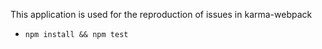 This application is used for the reproduction of issues in karma-webpack

- `npm install && npm test`
